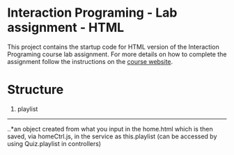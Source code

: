Interaction Programing - Lab assignment - HTML
=================================================

This project contains the startup code for HTML version of the Interaction Programing course lab assignment. For more details on how to complete the assignment follow the instructions on the [course website](https://www.kth.se/social/course/DH2641).


Structure
================================================
1. playlist
--------
..*an object created from what you input in the home.html which is then saved, via homeCtrl.js, in the service as this.playlist (can be accessed by using Quiz.playlist in controllers)

